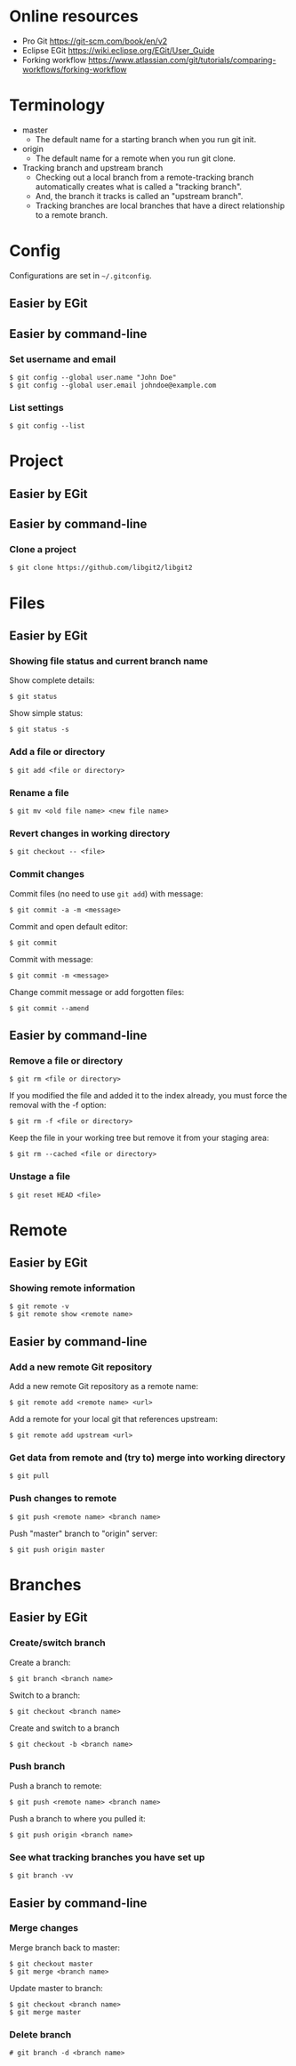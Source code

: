 # Online resources

* Pro Git <https://git-scm.com/book/en/v2>
* Eclipse EGit <https://wiki.eclipse.org/EGit/User_Guide>
* Forking workflow <https://www.atlassian.com/git/tutorials/comparing-workflows/forking-workflow>

# Terminology

* master
  * The default name for a starting branch when you run git init.
* origin
  * The default name for a remote when you run git clone. 
* Tracking branch and upstream branch
  * Checking out a local branch from a remote-tracking branch automatically creates what is called a "tracking branch".
  * And, the branch it tracks is called an "upstream branch".
  * Tracking branches are local branches that have a direct relationship to a remote branch.

# Config

Configurations are set in `~/.gitconfig`.

## Easier by EGit

## Easier by command-line

### Set username and email

    $ git config --global user.name "John Doe"
    $ git config --global user.email johndoe@example.com

### List settings

    $ git config --list

# Project

## Easier by EGit

## Easier by command-line

### Clone a project

    $ git clone https://github.com/libgit2/libgit2

# Files

## Easier by EGit

### Showing file status and current branch name

Show complete details:

    $ git status

Show simple status:

    $ git status -s

### Add a file or directory

    $ git add <file or directory>

### Rename a file

    $ git mv <old file name> <new file name>

### Revert changes in working directory

    $ git checkout -- <file>

### Commit changes

Commit files (no need to use `git add`) with message:

    $ git commit -a -m <message>

Commit and open default editor:

    $ git commit

Commit with message:

    $ git commit -m <message>

Change commit message or add forgotten files:

    $ git commit --amend

## Easier by command-line

### Remove a file or directory

    $ git rm <file or directory>

If you modified the file and added it to the index already, you must force the removal with the -f option:

    $ git rm -f <file or directory>

Keep the file in your working tree  but  remove  it  from  your  staging  area:

    $ git rm --cached <file or directory>

### Unstage a file

    $ git reset HEAD <file>

# Remote

## Easier by EGit

### Showing remote information

    $ git remote -v
    $ git remote show <remote name>

## Easier by command-line

### Add a new remote Git repository

Add a new remote Git repository as a remote name:

    $ git remote add <remote name> <url>

Add a remote for your local git that references upstream:

    $ git remote add upstream <url>

### Get data from remote and (try to) merge into working directory

    $ git pull

### Push changes to remote
 
    $ git push <remote name> <branch name>

Push "master" branch to "origin" server:

    $ git push origin master

# Branches

## Easier by EGit

### Create/switch branch

Create a branch:

    $ git branch <branch name>

Switch to a branch:

    $ git checkout <branch name>

Create and switch to a branch

    $ git checkout -b <branch name>

### Push branch

Push a branch to remote:

    $ git push <remote name> <branch name>

Push a branch to where you pulled it:

    $ git push origin <branch name>

### See what tracking branches you have set up

    $ git branch -vv

## Easier by command-line

### Merge changes

Merge branch back to master:

    $ git checkout master
    $ git merge <branch name>

Update master to branch:

    $ git checkout <branch name>
    $ git merge master

### Delete branch

    # git branch -d <branch name>


